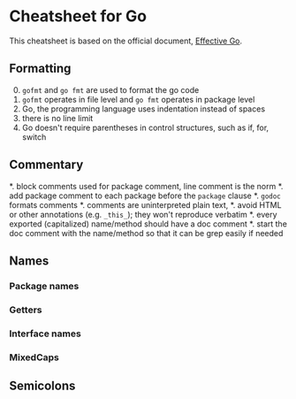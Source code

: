 Cheatsheet for Go
=================

This cheatsheet is based on the official document, [Effective Go](https://golang.org/doc/effective_go.html).


## Formatting
0. `gofmt` and `go fmt` are used to format the go code
0. `gofmt` operates in file level and `go fmt` operates in package level
0. Go, the programming language uses indentation instead of spaces
0. there is no line limit
0. Go doesn't require parentheses in control structures, such as if, for, switch



## Commentary
*. block comments used for package comment, line comment is the norm
*. add package comment to each package before the `package` clause
*. `godoc` formats comments
*. comments are uninterpreted plain text,
*. avoid HTML or other annotations (e.g. `_this_`); they won't reproduce verbatim
*. every exported (capitalized) name/method should have a doc comment
*. start the doc comment with the name/method so that it can be grep easily if needed



## Names

### Package names

### Getters

### Interface names

### MixedCaps


## Semicolons